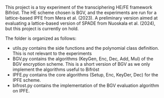 This project is a toy experiment of the transciphering HE/FE framework Bifröst. The HE scheme chosen is BGV, and the experiments are run for a lattice-based IPFE from Mera et al. (2023). A preliminary version aimed at evaluating a lattice-based version of SPADE from Nuoskala et al. (2024), but this project is currently on hold.

The folder is organized as follows:
- utils.py contains the side functions and the polynomial class definition. This is not relevant to the experiments
- BGV.py contains the algorithms (KeyGen, Enc, Dec, Add, Mul) of the BGV encryption scheme. This is a short version of BGV as we only implement the algorithms useful to Bifröst
- IPFE.py contains the core algorithms (Setup, Enc, KeyDer, Dec) for the IPFE scheme.
- bifrost.py contains the implementation of the BGV evaluation algorithm on IPFE.
